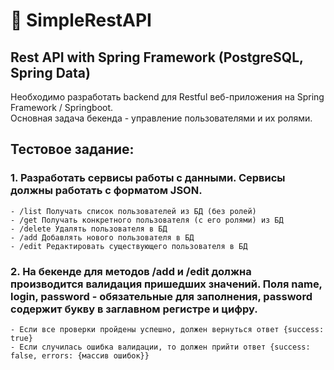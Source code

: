 # :calling: SimpleRestAPI
## Rest API with Spring Framework (PostgreSQL, Spring Data)  
Необходимо разработать backend для Restful веб-приложения на Spring Framework / Springboot.  
Основная задача бекенда - управление пользователями и их ролями.  
## Тестовое задание:
  ### 1. Разработать сервисы работы с данными. Сервисы должны работать с форматом JSON.
    - /list Получать список пользователей из БД (без ролей)  
    - /get Получать конкретного пользователя (с его ролями) из БД  
    - /delete Удалять пользователя в БД  
    - /add Добавлять нового пользователя в БД  
    - /edit Редактировать существующего пользователя в БД
  ### 2. На бекенде для методов /add и /edit должна производится валидация пришедших значений.  Поля name, login, password - обязательные для заполнения, password содержит букву в заглавном регистре и цифру. 
    - Если все проверки пройдены успешно, должен вернуться ответ {success: true}  
    - Если случилась ошибка валидации, то должен прийти ответ {success: false, errors: {массив ошибок}}
